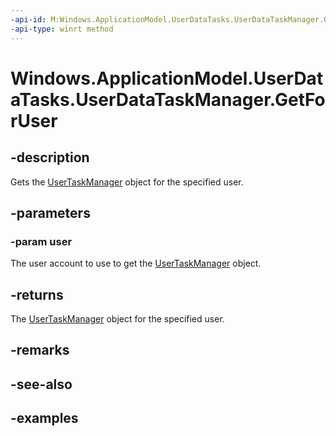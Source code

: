 ```yaml
---
-api-id: M:Windows.ApplicationModel.UserDataTasks.UserDataTaskManager.GetForUser(Windows.System.User)
-api-type: winrt method
---
```


<!-- Method syntax.
public UserDataTaskManager UserDataTaskManager.GetForUser(User user)
-->

# Windows.ApplicationModel.UserDataTasks.UserDataTaskManager.GetForUser


## -description

Gets the [UserTaskManager](userdatataskmanager.md) object for the specified user.

## -parameters

### -param user

The user account to use to get the [UserTaskManager](userdatataskmanager.md) object.

## -returns

The [UserTaskManager](userdatataskmanager.md) object for the specified user.

## -remarks

## -see-also

## -examples

